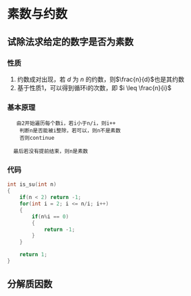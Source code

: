 # 素数与约数

## 试除法求给定的数字是否为素数

### 性质
1. 约数成对出现，若 $d$ 为 $n$ 的约数，则$\frac{n}{d}$也是其约数
2. 基于性质1，可以得到循环i的次数，即 $i \leq \frac{n}{i}$

### 基本原理
```
   由2开始遍历每个数i，若i小于n/i，则i++
    判断n是否能被i整除，若可以，则n不是素数
    否则continue

  最后若没有提前结束，则n是素数
```

### 代码

```c++
int is_su(int n)
{
    if(n < 2) return -1;
    for(int i = 2; i <= n/i; i++)
    {
        if(n%i == 0)
        {
            return -1;
        }
    }

    return 1;
}
```




## 分解质因数

